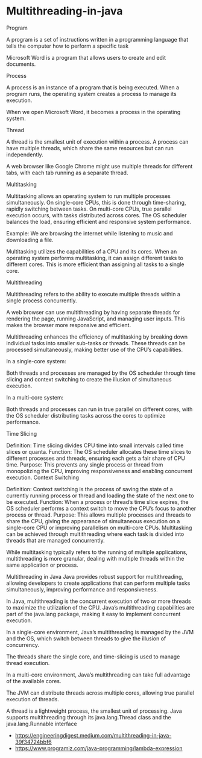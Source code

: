 # Multithreading-in-java

Program

A program is a set of instructions written in a programming language that tells the computer how to perform a specific task

Microsoft Word is a program that allows users to create and edit documents.

Process

A process is an instance of a program that is being executed. When a program runs, the operating system creates a process to manage its execution.

When we open Microsoft Word, it becomes a process in the operating system.

Thread

A thread is the smallest unit of execution within a process. A process can have multiple threads, which share the same resources but can run independently.

A web browser like Google Chrome might use multiple threads for different tabs, with each tab running as a separate thread.

Multitasking

Multitasking allows an operating system to run multiple processes simultaneously. On single-core CPUs, this is done through time-sharing, rapidly switching between tasks. On multi-core CPUs, true parallel execution occurs, with tasks distributed across cores. The OS scheduler balances the load, ensuring efficient and responsive system performance.

Example: We are browsing the internet while listening to music and downloading a file.

Multitasking utilizes the capabilities of a CPU and its cores. When an operating system performs multitasking, it can assign different tasks to different cores. This is more efficient than assigning all tasks to a single core.

Multithreading

Multithreading refers to the ability to execute multiple threads within a single process concurrently.

A web browser can use multithreading by having separate threads for rendering the page, running JavaScript, and managing user inputs. This makes the browser more responsive and efficient.

Multithreading enhances the efficiency of multitasking by breaking down individual tasks into smaller sub-tasks or threads. These threads can be processed simultaneously, making better use of the CPU’s capabilities.

In a single-core system:

Both threads and processes are managed by the OS scheduler through time slicing and context switching to create the illusion of simultaneous execution.

In a multi-core system:

Both threads and processes can run in true parallel on different cores, with the OS scheduler distributing tasks across the cores to optimize performance.

Time Slicing

Definition: Time slicing divides CPU time into small intervals called time slices or quanta.
Function: The OS scheduler allocates these time slices to different processes and threads, ensuring each gets a fair share of CPU time.
Purpose: This prevents any single process or thread from monopolizing the CPU, improving responsiveness and enabling concurrent execution.
Context Switching

Definition: Context switching is the process of saving the state of a currently running process or thread and loading the state of the next one to be executed.
Function: When a process or thread’s time slice expires, the OS scheduler performs a context switch to move the CPU’s focus to another process or thread.
Purpose: This allows multiple processes and threads to share the CPU, giving the appearance of simultaneous execution on a single-core CPU or improving parallelism on multi-core CPUs.
Multitasking can be achieved through multithreading where each task is divided into threads that are managed concurrently.

While multitasking typically refers to the running of multiple applications, multithreading is more granular, dealing with multiple threads within the same application or process.

Multithreading in Java
Java provides robust support for multithreading, allowing developers to create applications that can perform multiple tasks simultaneously, improving performance and responsiveness.

In Java, multithreading is the concurrent execution of two or more threads to maximize the utilization of the CPU. Java’s multithreading capabilities are part of the java.lang package, making it easy to implement concurrent execution.

In a single-core environment, Java’s multithreading is managed by the JVM and the OS, which switch between threads to give the illusion of concurrency.

The threads share the single core, and time-slicing is used to manage thread execution.

In a multi-core environment, Java’s multithreading can take full advantage of the available cores.

The JVM can distribute threads across multiple cores, allowing true parallel execution of threads.

A thread is a lightweight process, the smallest unit of processing. Java supports multithreading through its java.lang.Thread class and the java.lang.Runnable interface

- https://engineeringdigest.medium.com/multithreading-in-java-39f34724bbf6
- https://www.programiz.com/java-programming/lambda-expression
